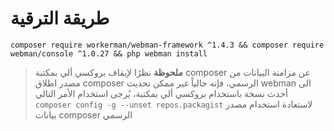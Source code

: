 # طريقة الترقية

`composer require workerman/webman-framework ^1.4.3 && composer require webman/console ^1.0.27 && php webman install`

> **ملحوظة**
> نظرًا لإيقاف بروكسي ألي بمكتبة
> composer عن مزامنة البيانات من مصدر اطلاق
> composer الرسمي، فإنه حالياً غير ممكن
> تحديث webman الى أحدث نسخة
> باستخدام بروكسي ألي بمكتبة، يُرجى استخدام
> الأمر التالي `composer config -g --unset repos.packagist` لاستعادة
> استخدام مصدر بيانات composer الرسمي
